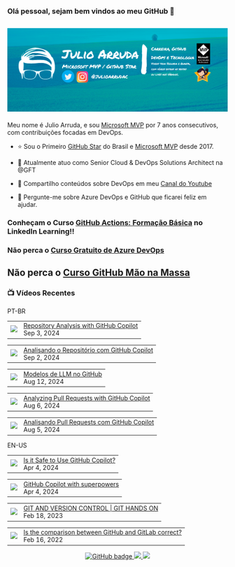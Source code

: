 ### Olá pessoal, sejam bem vindos ao meu GitHub 👋

## [![Julio Arruda Header](https://raw.githubusercontent.com/julioarruda/julioarruda/master/fundo%20github.png)](https://youtube.com/user/julioarrudac)
Meu nome é Julio Arruda, e sou [Microsoft MVP](https://mvp.microsoft.com/pt-br/PublicProfile/5002557?fullName=Julio%20%20Arruda) por 7 anos consecutivos, com contribuições focadas em DevOps.


- ⭐ Sou o Primeiro [GitHub Star](https://stars.github.com/profiles/julioarruda) do Brasil e [Microsoft MVP](https://mvp.microsoft.com/pt-br/PublicProfile/5002557?fullName=Julio%20%20Arruda) desde 2017.

- 🔭 Atualmente atuo como Senior Cloud & DevOps Solutions Architect na @GFT

- 👯 Compartilho conteúdos sobre DevOps em meu [Canal do Youtube](https://youtube.com/@julioarruda)

- 💬 Pergunte-me sobre Azure DevOps e GitHub que ficarei feliz em ajudar.




### Conheçam o Curso [GitHub Actions: Formação Básica](https://www.linkedin.com/learning/github-actions-formacao-basica/) no LinkedIn Learning!!
### Não perca o [Curso Gratuito de Azure DevOps](https://github.com/julioarruda/Curso-Azure-DevOps)

## Não perca o [Curso GitHub Mão na Massa](https://github.com/github-mao-na-massa/curso-github-mao-na-massa)



### 📺 Vídeos Recentes

PT-BR

<!-- YOUTUBE:START --><table><tr><td><a href="https://www.youtube.com/watch?v=TzQ3DP11AHQ"><img width="140px" src="https://i.ytimg.com/vi/TzQ3DP11AHQ/mqdefault.jpg"></a></td>
<td><a href="https://www.youtube.com/watch?v=TzQ3DP11AHQ">Repository Analysis with GitHub Copilot</a><br/>Sep 3, 2024</td></tr></table>
<table><tr><td><a href="https://www.youtube.com/watch?v=gCqoY0t0h-A"><img width="140px" src="https://i.ytimg.com/vi/gCqoY0t0h-A/mqdefault.jpg"></a></td>
<td><a href="https://www.youtube.com/watch?v=gCqoY0t0h-A">Analisando o Repositório com GitHub Copilot</a><br/>Sep 2, 2024</td></tr></table>
<table><tr><td><a href="https://www.youtube.com/watch?v=Zc9cJYNgyY0"><img width="140px" src="https://i.ytimg.com/vi/Zc9cJYNgyY0/mqdefault.jpg"></a></td>
<td><a href="https://www.youtube.com/watch?v=Zc9cJYNgyY0">Modelos de LLM no GitHub</a><br/>Aug 12, 2024</td></tr></table>
<table><tr><td><a href="https://www.youtube.com/watch?v=oLkrtUSc53Q"><img width="140px" src="https://i.ytimg.com/vi/oLkrtUSc53Q/mqdefault.jpg"></a></td>
<td><a href="https://www.youtube.com/watch?v=oLkrtUSc53Q">Analyzing Pull Requests with GitHub Copilot</a><br/>Aug 6, 2024</td></tr></table>
<table><tr><td><a href="https://www.youtube.com/watch?v=Dbuo8BeF96s"><img width="140px" src="https://i.ytimg.com/vi/Dbuo8BeF96s/mqdefault.jpg"></a></td>
<td><a href="https://www.youtube.com/watch?v=Dbuo8BeF96s">Analisando Pull Requests com GitHub Copilot</a><br/>Aug 5, 2024</td></tr></table>
<!-- YOUTUBE:END -->

EN-US
<!-- YOUTUBEEN:START --><table><tr><td><a href="https://www.youtube.com/watch?v=mSxpB8V1iaE"><img width="140px" src="https://i.ytimg.com/vi/mSxpB8V1iaE/mqdefault.jpg"></a></td>
<td><a href="https://www.youtube.com/watch?v=mSxpB8V1iaE">Is it Safe to Use GitHub Copilot?</a><br/>Apr 4, 2024</td></tr></table>
<table><tr><td><a href="https://www.youtube.com/watch?v=R7ZbVdeUqu4"><img width="140px" src="https://i.ytimg.com/vi/R7ZbVdeUqu4/mqdefault.jpg"></a></td>
<td><a href="https://www.youtube.com/watch?v=R7ZbVdeUqu4">GitHub Copilot with superpowers</a><br/>Apr 4, 2024</td></tr></table>
<table><tr><td><a href="https://www.youtube.com/watch?v=Adk79XNDU5o"><img width="140px" src="https://i.ytimg.com/vi/Adk79XNDU5o/mqdefault.jpg"></a></td>
<td><a href="https://www.youtube.com/watch?v=Adk79XNDU5o">GIT AND VERSION CONTROL | GIT HANDS ON</a><br/>Feb 18, 2023</td></tr></table>
<table><tr><td><a href="https://www.youtube.com/watch?v=wHo1ftsyzNE"><img width="140px" src="https://i.ytimg.com/vi/wHo1ftsyzNE/mqdefault.jpg"></a></td>
<td><a href="https://www.youtube.com/watch?v=wHo1ftsyzNE">Is the comparison between GitHub and GitLab correct?</a><br/>Feb 16, 2022</td></tr></table>
<!-- YOUTUBEEN:END -->



<p align="center">
  <a href="https://github.com/julioarruda?tab=followers">
    <img src="https://img.shields.io/github/followers/julioarruda?label=Followers&logo=GitHub&style=for-the-badge" alt="GitHub badge" />
  </a>
  <a href="http://twitter.com/julioarrudac">
    <img src="https://img.shields.io/twitter/follow/julioarrudac?label=Twitter&logo=twitter&style=for-the-badge" />
  </a>
  <a href="http://youtube.com/c/julioarruda?sub_confirmation=1">
    <img src="https://img.shields.io/youtube/views/4BYlkYtHNus?label=YouTube&logo=YouTube&style=for-the-badge" />
  </a>
</p>

<!--
**julioarruda/julioarruda** is a ✨ _special_ ✨ repository because its `README.md` (this file) appears on your GitHub profile.

Here are some ideas to get you started:

- 🔭 I’m currently working on ...
- 🌱 I’m currently learning ...
- 👯 I’m looking to collaborate on ...
- 🤔 I’m looking for help with ...
- 💬 Ask me about ...
- 📫 How to reach me: ...
- 😄 Pronouns: ...
- ⚡ Fun fact: ...
-->
